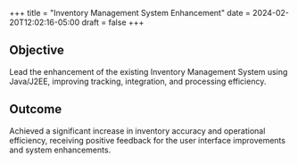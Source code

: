 +++
title = "Inventory Management System Enhancement"
date = 2024-02-20T12:02:16-05:00
draft = false
+++

## Objective
Lead the enhancement of the existing Inventory Management System using Java/J2EE, improving tracking, integration, and processing efficiency.

## Outcome
Achieved a significant increase in inventory accuracy and operational efficiency, receiving positive feedback for the user interface improvements and system enhancements.
